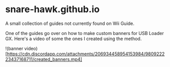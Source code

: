 # snare-hawk.github.io
A small collection of guides not currently found on Wii Guide.

One of the guides go over on how to make custom banners for USB Loader GX. Here's a video of some the ones I created using the method.

!(banner video)[https://cdn.discordapp.com/attachments/206934458954153984/980922223437168711/created_banners.mp4]
